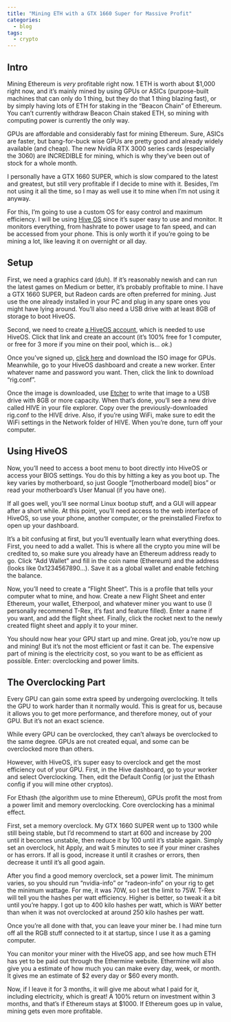 ```yaml
---
title: "Mining ETH with a GTX 1660 Super for Massive Profit"
categories:
  - blog
tags:
  - crypto
---
```

## Intro
Mining Ethereum is _very_ profitable right now. 1 ETH is worth about $1,000 right now, and it’s mainly mined by using GPUs or ASICs (purpose-built machines that can only do 1 thing, but they do that 1 thing blazing fast), or by simply having lots of ETH for staking in the “Beacon Chain” of Ethereum. You can’t currently withdraw Beacon Chain staked ETH, so mining with computing power is currently the only way.

GPUs are affordable and considerably fast for mining Ethereum. Sure, ASICs are faster, but bang-for-buck wise GPUs are pretty good and already widely available (and cheap). The new Nvidia RTX 3000 series cards (especially the 3060) are INCREDIBLE for mining, which is why they’ve been out of stock for a whole month.

I personally have a GTX 1660 SUPER, which is slow compared to the latest and greatest, but still very profitable if I decide to mine with it. Besides, I’m not using it all the time, so I may as well use it to mine when I’m not using it anyway.

For this, I’m going to use a custom OS for easy control and maximum efficiency. I will be using [Hive OS](https://hiveos.farm?ref=263127) since it’s super easy to use and monitor. It monitors everything, from hashrate to power usage to fan speed, and can be accessed from your phone. This is only worth it if you’re going to be mining a lot, like leaving it on overnight or all day.

## Setup

First, we need a graphics card (duh). If it’s reasonably newish and can run the latest games on Medium or better, it’s probably profitable to mine. I have a GTX 1660 SUPER, but Radeon cards are often preferred for mining. Just use the one already installed in your PC and plug in any spare ones you might have lying around. You’ll also need a USB drive with at least 8GB of storage to boot HiveOS.

Second, we need to create [a HiveOS account](https://hiveos.farm?ref=263127), which is needed to use HiveOS. Click that link and create an account (it’s 100% free for 1 computer, or free for 3 more if you mine on their pool, which is... _ok_.)

Once you’ve signed up, [click here](https://hiveos.farm/install/) and download the ISO image for GPUs. Meanwhile, go to your HiveOS dashboard and create a new worker. Enter whatever name and password you want. Then, click the link to download “rig.conf”.

Once the image is downloaded, use [Etcher](etcher.io) to write that image to a USB drive with 8GB or more capacity. When that’s done, you’ll see a new drive called HIVE in your file explorer. Copy over the previously-downloaded rig.conf to the HIVE drive. Also, if you’re using WiFi, make sure to edit the WiFi settings in the Network folder of HIVE. When you’re done, turn off your computer.

## Using HiveOS

Now, you’ll need to access a boot menu to boot directly into HiveOS or access your BIOS settings. You do this by hitting a key as you boot up. The key varies by motherboard, so just Google “[motherboard model] bios” or read your motherboard’s User Manual (if you have one).

If all goes well, you’ll see normal Linux bootup stuff, and a GUI will appear after a short while. At this point, you’ll need access to the web interface of HiveOS, so use your phone, another computer, or the preinstalled Firefox to open up your dashboard.

It’s a bit confusing at first, but you’ll eventually learn what everything does. First, you need to add a wallet. This is where all the crypto you mine will be credited to, so make sure you already have an Ethereum address ready to go. Click “Add Wallet” and fill in the coin name (Ethereum) and the address (looks like 0x1234567890...). Save it as a global wallet and enable fetching the balance.

Now, you’ll need to create a “Flight Sheet”. This is a profile that tells your computer what to mine, and how. Create a new Flight Sheet and enter Ethereum, your wallet, Etherpool, and whatever miner you want to use (I personally recommend T-Rex, it’s fast and feature filled). Enter a name if you want, and add the flight sheet. Finally, click the rocket next to the newly created flight sheet and apply it to your miner.

You should now hear your GPU start up and mine. Great job, you’re now up and mining! But it’s not the most efficient or fast it can be. The expensive part of mining is the electricity cost, so you want to be as efficient as possible. Enter: overclocking and power limits.

## The Overclocking Part

Every GPU can gain some extra speed by undergoing overclocking. It tells the GPU to  work harder than it normally would. This is great for us, because it allows you to get more performance, and therefore money, out of your GPU. But it’s not an exact science.

While every GPU can be overclocked, they can’t always be overclocked to the same degree. GPUs are not created equal, and some can be overclocked more than others.

However, with HiveOS, it’s super easy to overclock and get the most efficiency out of your GPU. First, in the Hive dashboard, go to your worker and select Overclocking. Then, edit the Default Config (or just the Ethash config if you will mine other cryptos).

For Ethash (the algorithm use to mine Ethereum), GPUs profit the most from a power limit and memory overclocking. Core overclocking has a minimal effect.

First, set a memory overclock. My GTX 1660 SUPER went up to 1300 while still being stable, but I’d recommend to start at 600 and increase by 200 until it becomes unstable, then reduce it by 100 until it’s stable again. Simply set an overclock, hit Apply, and wait 5 minutes to see if your miner crashes or has errors. If all is good, increase it until it crashes or errors, then decrease it until it’s all good again.

After you find a good memory overclock, set a power limit. The minimum varies, so you should run “nvidia-info” or “radeon-info” on your rig to get the minimum wattage. For me, it was 70W, so I set the limit to 75W. T-Rex will tell you the hashes per watt efficiency. Higher is better, so tweak it a bit until you’re happy. I got up to 400 kilo hashes per watt, which is WAY better than when it was not overclocked at around 250 kilo hashes per watt.

Once you’re all done with that, you can leave your miner be. I had mine turn off all the RGB stuff connected to it at startup, since I use it as a gaming computer.

You can monitor your miner with the HiveOS app, and see how much ETH has yet to be paid out through the Ethermine website. Ethermine will also give you a estimate of how much you can make every day, week, or month. It gives me an estimate of $2 every day or $60 every month.

Now, if I leave it for 3 months, it will give me about what I paid for it, including electricity, which is great! A 100% return on investment within 3 months, and that’s if Ethereum stays at $1000. If Ethereum goes up in value, mining gets even more profitable.